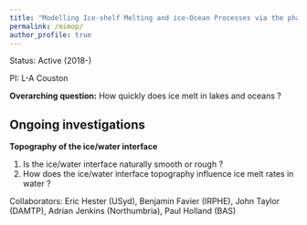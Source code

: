 ```yaml
---
title: "Modelling Ice-shelf Melting and ice-Ocean Processes via the phase-field method and direct numerical simulation"
permalink: /mimop/
author_profile: true
---
```


Status: Active (2018-)

PI: L-A Couston

**Overarching question:** How quickly does ice melt in lakes and oceans ?

## Ongoing investigations
**Topography of the ice/water interface**
1. Is the ice/water interface naturally smooth or rough ?
1. How does the ice/water interface topography influence ice melt rates in water ?

Collaborators: Eric Hester (USyd), Benjamin Favier (IRPHE), John Taylor (DAMTP), Adrian Jenkins (Northumbria), Paul Holland (BAS)

